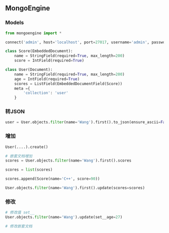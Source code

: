 <!--
 * @Description: 
 * @Version: 1.0
 * @Author: DaLao
 * @Email: dalao@xxx.com
 * @Date: 2021-04-22 23:42:03
 * @LastEditors: dalao
 * @LastEditTime: 2022-04-18 19:48:17
-->

## MongoEngine


### Models

```py
from mongoengine import *

connect('admin', host='localhost', port=27017, username='admin', password='123456')

class Score(EmbeddedDocument):
    name = StringField(required=True, max_length=200)
    score = IntField(required=True)

class User(Document):
    name = StringField(required=True, max_length=200)
    age = IntField(required=True)
    scores = ListField(EmbeddedDocumentField(Score))
    meta ={
        'collection': 'user'
    }
```


### 转JSON

```py
user = User.objects.filter(name='Wang').first().to_json(ensure_ascii=False)
```


### 增加


```py
User(....).create()

# 嵌套文档增加
scores = User.objects.filter(name='Wang').first().scores

scores = list(scores)

scores.append(Score(name='C++', score=90))

User.objects.filter(name='Wang').first().update(scores=scores)
```


### 修改


```py
# 修改值 set__
User.objects.filter(name='Wang').update(set__age=27)

# 修改嵌套文档
```
